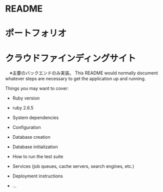 # README
# ポートフォリオ
# クラウドファインディングサイト
　※主要のバックエンドのみ実装。
This README would normally document whatever steps are necessary to get the
application up and running.

Things you may want to cover:

* Ruby version
* ruby 2.6.5

* System dependencies

* Configuration

* Database creation

* Database initialization

* How to run the test suite

* Services (job queues, cache servers, search engines, etc.)

* Deployment instructions

* ...
